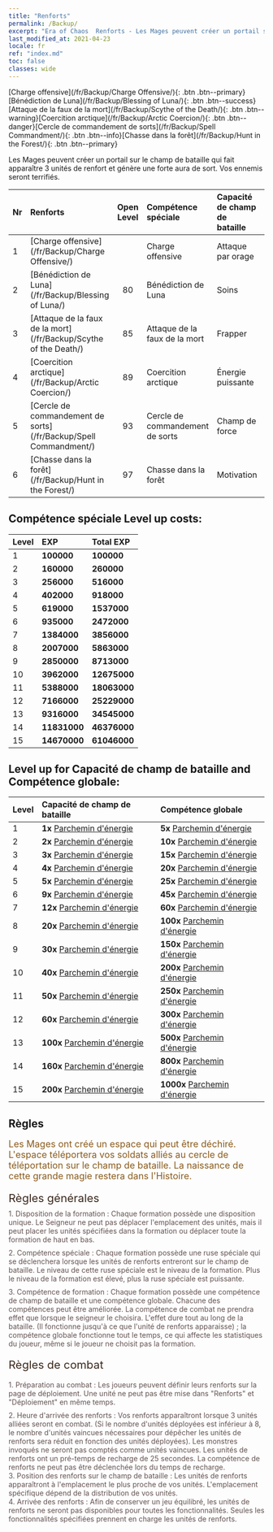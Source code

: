 ```yaml
---
title: "Renforts"
permalink: /Backup/
excerpt: "Era of Chaos  Renforts - Les Mages peuvent créer un portail sur le champ de bataille qui fait apparaître 3 unités de renfort et génère une forte aura de sort. Vos ennemis seront terrifiés."
last_modified_at: 2021-04-23
locale: fr
ref: "index.md"
toc: false
classes: wide
---
```


  [Charge offensive](/fr/Backup/Charge Offensive/){: .btn .btn--primary}[Bénédiction de Luna](/fr/Backup/Blessing of Luna/){: .btn .btn--success}[Attaque de la faux de la mort](/fr/Backup/Scythe of the Death/){: .btn .btn--warning}[Coercition arctique](/fr/Backup/Arctic Coercion/){: .btn .btn--danger}[Cercle de commandement de sorts](/fr/Backup/Spell Commandment/){: .btn .btn--info}[Chasse dans la forêt](/fr/Backup/Hunt in the Forest/){: .btn .btn--primary}

  Les Mages peuvent créer un portail sur le champ de bataille qui fait apparaître 3 unités de renfort et génère une forte aura de sort. Vos ennemis seront terrifiés.

  |  Nr  | Renforts | Open Level | Compétence spéciale | Capacité de champ de bataille | Compétence globale |
  |:-----|:---------------|:----------:|:--------------|:--------------|:-------------|
  | 1  | [Charge offensive](/fr/Backup/Charge Offensive/) |  | Charge offensive | Attaque par orage | Fer de lance |
  | 2  | [Bénédiction de Luna](/fr/Backup/Blessing of Luna/) | 80 | Bénédiction de Luna | Soins | Puissance énergétique |
  | 3  | [Attaque de la faux de la mort](/fr/Backup/Scythe of the Death/) | 85 | Attaque de la faux de la mort | Frapper | Érudition |
  | 4  | [Coercition arctique](/fr/Backup/Arctic Coercion/) | 89 | Coercition arctique | Énergie puissante | Alimentation |
  | 5  | [Cercle de commandement de sorts](/fr/Backup/Spell Commandment/) | 93 | Cercle de commandement de sorts | Champ de force | Incandescence |
  | 6  | [Chasse dans la forêt](/fr/Backup/Hunt in the Forest/) | 97 | Chasse dans la forêt | Motivation | Émancipation |


## Compétence spéciale Level up costs:

  |  Level  | EXP | Total EXP | 
  |:-----|:----|:----------| 
  | 1 | **100000** | **100000** | 
  | 2 | **160000** | **260000** | 
  | 3 | **256000** | **516000** | 
  | 4 | **402000** | **918000** | 
  | 5 | **619000** | **1537000** | 
  | 6 | **935000** | **2472000** | 
  | 7 | **1384000** | **3856000** | 
  | 8 | **2007000** | **5863000** | 
  | 9 | **2850000** | **8713000** | 
  | 10 | **3962000** | **12675000** | 
  | 11 | **5388000** | **18063000** | 
  | 12 | **7166000** | **25229000** | 
  | 13 | **9316000** | **34545000** | 
  | 14 | **11831000** | **46376000** | 
  | 15 | **14670000** | **61046000** | 


## Level up for Capacité de champ de bataille and Compétence globale:

  |  Level  | Capacité de champ de bataille | Compétence globale | 
  |:-----|:----|:----------| 
  | 1 | **1x** [Parchemin d'énergie](/ItemsFR/con_830/) | **5x** [Parchemin d'énergie](/ItemsFR/con_830/) | 
  | 2 | **2x** [Parchemin d'énergie](/ItemsFR/con_830/) | **10x** [Parchemin d'énergie](/ItemsFR/con_830/) | 
  | 3 | **3x** [Parchemin d'énergie](/ItemsFR/con_830/) | **15x** [Parchemin d'énergie](/ItemsFR/con_830/) | 
  | 4 | **4x** [Parchemin d'énergie](/ItemsFR/con_830/) | **20x** [Parchemin d'énergie](/ItemsFR/con_830/) | 
  | 5 | **5x** [Parchemin d'énergie](/ItemsFR/con_830/) | **25x** [Parchemin d'énergie](/ItemsFR/con_830/) | 
  | 6 | **9x** [Parchemin d'énergie](/ItemsFR/con_830/) | **45x** [Parchemin d'énergie](/ItemsFR/con_830/) | 
  | 7 | **12x** [Parchemin d'énergie](/ItemsFR/con_830/) | **60x** [Parchemin d'énergie](/ItemsFR/con_830/) | 
  | 8 | **20x** [Parchemin d'énergie](/ItemsFR/con_830/) | **100x** [Parchemin d'énergie](/ItemsFR/con_830/) | 
  | 9 | **30x** [Parchemin d'énergie](/ItemsFR/con_830/) | **150x** [Parchemin d'énergie](/ItemsFR/con_830/) | 
  | 10 | **40x** [Parchemin d'énergie](/ItemsFR/con_830/) | **200x** [Parchemin d'énergie](/ItemsFR/con_830/) | 
  | 11 | **50x** [Parchemin d'énergie](/ItemsFR/con_830/) | **250x** [Parchemin d'énergie](/ItemsFR/con_830/) | 
  | 12 | **60x** [Parchemin d'énergie](/ItemsFR/con_830/) | **300x** [Parchemin d'énergie](/ItemsFR/con_830/) | 
  | 13 | **100x** [Parchemin d'énergie](/ItemsFR/con_830/) | **500x** [Parchemin d'énergie](/ItemsFR/con_830/) | 
  | 14 | **160x** [Parchemin d'énergie](/ItemsFR/con_830/) | **800x** [Parchemin d'énergie](/ItemsFR/con_830/) | 
  | 15 | **200x** [Parchemin d'énergie](/ItemsFR/con_830/) | **1000x** [Parchemin d'énergie](/ItemsFR/con_830/) | 


## Règles

  <span style="color: #8a5c1d;font-size:18px">Les Mages ont créé un espace qui peut être déchiré. L'espace téléportera vos soldats alliés au cercle de téléportation sur le champ de bataille. La naissance de cette grande magie restera dans l'Histoire. </span><br/><span style="color: #ffffff">　</span><br/><span style="color: #3c2a1e;font-size:22px">Règles générales</span><br/><span style="color: #ffffff;font-size:6px">　</span><br/><span style="color: #645252">1. Disposition de la formation : Chaque formation possède une disposition unique. Le Seigneur ne peut pas déplacer l'emplacement des unités, mais il peut placer les unités spécifiées dans la formation ou déplacer toute la formation de haut en bas. </span><br/><span style="color: #ffffff;font-size:6px">　</span><br/><span style="color: #645252">2. Compétence spéciale : Chaque formation possède une ruse spéciale qui se déclenchera lorsque les unités de renforts entreront sur le champ de bataille. Le niveau de cette ruse spéciale est le niveau de la formation. Plus le niveau de la formation est élevé, plus la ruse spéciale est puissante. </span><br/><span style="color: #ffffff;font-size:6px">　</span><br/><span style="color: #645252">3. Compétence de formation : Chaque formation possède une compétence de champ de bataille et une compétence globale. Chacune des compétences peut être améliorée. La compétence de combat ne prendra effet que lorsque le seigneur le choisira. L'effet dure tout au long de la bataille. (Il fonctionne jusqu'à ce que l'unité de renforts apparaisse) ; la compétence globale fonctionne tout le temps, ce qui affecte les statistiques du joueur, même si le joueur ne choisit pas la formation. </span><br/><span style="color: #ffffff">　</span><br/><span style="color: #3c2a1e;font-size:22px">Règles de combat</span><br/><span style="color: #ffffff;font-size:6px">　</span><br/><span style="color: #ffffff;font-size:6px">　</span><br/><span style="color: #645252"> 1. Préparation au combat : Les joueurs peuvent définir leurs renforts sur la page de déploiement. Une unité ne peut pas être mise dans \"Renforts\" et \"Déploiement\" en même temps. </span><br/><span style="color: #ffffff;font-size:6px">　</span><br/><span style="color: #645252">2. Heure d'arrivée des renforts : Vos renforts apparaîtront lorsque 3 unités alliées seront en combat. (Si le nombre d'unités déployées est inférieur à 8, le nombre d'unités vaincues nécessaires pour dépêcher les unités de renforts sera réduit en fonction des unités déployées). Les monstres invoqués ne seront pas comptés comme unités vaincues. Les unités de renforts ont un pré-temps de recharge de 25 secondes. La compétence de renforts ne peut pas être déclenchée lors du temps de recharge. </span><br/><span style="color: #645252">3. Position des renforts sur le champ de bataille : Les unités de renforts apparaîtront à l'emplacement le plus proche de vos unités. L'emplacement spécifique dépend de la distribution de vos unités. </span><br/><span style="color: #645252">4. Arrivée des renforts : Afin de conserver un jeu équilibré, les unités de renforts ne seront pas disponibles pour toutes les fonctionnalités. Seules les fonctionnalités spécifiées prennent en charge les unités de renforts.</span>

<br/>